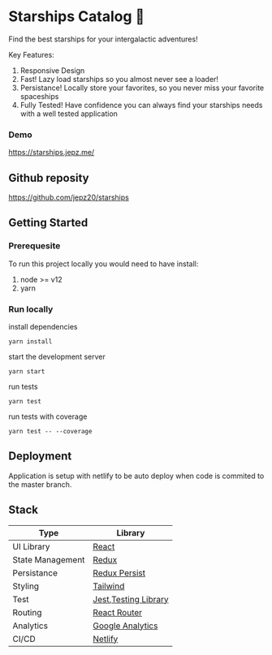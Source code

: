 # Starships Catalog 🚀

Find the best starships for your intergalactic adventures!

Key Features:

1. Responsive Design
2. Fast! Lazy load starships so you almost never see a loader!
3. Persistance! Locally store your favorites, so you never miss your favorite spaceships
4. Fully Tested! Have confidence you can always find your starships needs with a well tested application

### Demo

https://starships.jepz.me/


## Github reposity

https://github.com/jepz20/starships

## Getting Started
### Prerequesite

To run this project locally you would need to have install:

1. node >= v12
2. yarn

### Run locally

install dependencies

```
yarn install
```

start the development server

```
yarn start
```

run tests

```
yarn test
```

run tests with coverage

```
yarn test -- --coverage
```

## Deployment

Application is setup with netlify to be auto deploy when code is commited to the master branch.

## Stack

| Type             | Library                                                                                                     |
| ---------------- | ----------------------------------------------------------------------------------------------------------- |
| UI Library       | [React](https://reactjs.org/)                                                                               |
| State Management | [Redux](https://redux-toolkit.js.org/)                                                                      |
| Persistance      | [Redux Persist](https://github.com/rt2zz/redux-persist)                                                     |
| Styling          | [Tailwind](https://tailwindcss.com/)                                                                        |
| Test             | [Jest](https://jestjs.io/),[Testing Library](https://testing-library.com/docs/react-testing-library/intro/) |
| Routing          | [React Router](https://reactrouter.com/)                                                                    |
| Analytics        | [Google Analytics](https://analytics.google.com/)                                                           |
| CI/CD            | [Netlify](https://netlify.com)                                                                              |
